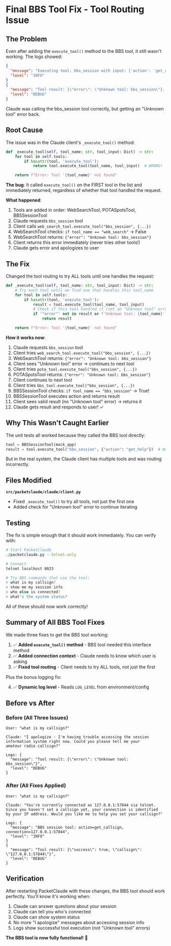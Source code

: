 # Final BBS Tool Fix - Tool Routing Issue

## The Problem

Even after adding the `execute_tool()` method to the BBS tool, it still wasn't working. The logs showed:

```json
{
  "message": "Executing tool: bbs_session with input: {'action': 'get_callsign', 'connection_id': '127.0.0.1:57844'}",
  "level": "INFO"
}
{
  "message": "Tool result: {\"error\": \"Unknown tool: bbs_session\"}...",
  "level": "DEBUG"
}
```

Claude was calling the bbs_session tool correctly, but getting an "Unknown tool" error back.

## Root Cause

The issue was in the Claude client's `_execute_tool()` method:

```python
def _execute_tool(self, tool_name: str, tool_input: Dict) -> str:
    for tool in self.tools:
        if hasattr(tool, 'execute_tool'):
            return tool.execute_tool(tool_name, tool_input)  # WRONG!

    return f"Error: Tool '{tool_name}' not found"
```

**The bug**: It called `execute_tool()` on the FIRST tool in the list and immediately returned, regardless of whether that tool handled the request.

**What happened**:
1. Tools are added in order: WebSearchTool, POTASpotsTool, BBSSessionTool
2. Claude requests `bbs_session` tool
3. Client calls `web_search_tool.execute_tool("bbs_session", {...})`
4. WebSearchTool checks: `if tool_name == "web_search"` → False
5. WebSearchTool returns: `{"error": "Unknown tool: bbs_session"}`
6. Client returns this error immediately (never tries other tools!)
7. Claude gets error and apologizes to user

## The Fix

Changed the tool routing to try ALL tools until one handles the request:

```python
def _execute_tool(self, tool_name: str, tool_input: Dict) -> str:
    # Try each tool until we find one that handles this tool_name
    for tool in self.tools:
        if hasattr(tool, 'execute_tool'):
            result = tool.execute_tool(tool_name, tool_input)
            # Check if this tool handled it (not an "Unknown tool" error)
            if '"error"' not in result or f'Unknown tool: {tool_name}' not in result:
                return result

    return f"Error: Tool '{tool_name}' not found"
```

**How it works now**:
1. Claude requests `bbs_session` tool
2. Client tries `web_search_tool.execute_tool("bbs_session", {...})`
3. WebSearchTool returns: `{"error": "Unknown tool: bbs_session"}`
4. Client sees "Unknown tool" error → continues to next tool
5. Client tries `pota_tool.execute_tool("bbs_session", {...})`
6. POTASpotsTool returns: `{"error": "Unknown tool: bbs_session"}`
7. Client continues to next tool
8. Client tries `bbs_tool.execute_tool("bbs_session", {...})`
9. BBSSessionTool checks: `if tool_name == "bbs_session"` → True!
10. BBSSessionTool executes action and returns result
11. Client sees valid result (no "Unknown tool" error) → returns it
12. Claude gets result and responds to user! ✓

## Why This Wasn't Caught Earlier

The unit tests all worked because they called the BBS tool directly:

```python
tool = BBSSessionTool(mock_app)
result = tool.execute_tool("bbs_session", {"action": "get_help"})  # Works!
```

But in the real system, the Claude client has multiple tools and was routing incorrectly.

## Files Modified

**`src/packetclaude/claude/client.py`**
- Fixed `_execute_tool()` to try all tools, not just the first one
- Added check for "Unknown tool" error to continue iterating

## Testing

The fix is simple enough that it should work immediately. You can verify with:

```bash
# Start PacketClaude
./packetclaude.py --telnet-only

# Connect
telnet localhost 8023

# Try BBS commands that use the tool:
> what is my callsign?
> show me my session info
> who else is connected?
> what's the system status?
```

All of these should now work correctly!

## Summary of All BBS Tool Fixes

We made three fixes to get the BBS tool working:

1. ✅ **Added `execute_tool()` method** - BBS tool needed this interface method
2. ✅ **Added connection context** - Claude needs to know which user is asking
3. ✅ **Fixed tool routing** - Client needs to try ALL tools, not just the first

Plus the bonus logging fix:

4. ✅ **Dynamic log level** - Reads `LOG_LEVEL` from environment/config

## Before vs After

### Before (All Three Issues)

```
User: "what is my callsign?"

Claude: "I apologize - I'm having trouble accessing the session
information system right now. Could you please tell me your
amateur radio callsign?"

Logs: {
  "message": "Tool result: {\"error\": \"Unknown tool: bbs_session\"}",
  "level": "DEBUG"
}
```

### After (All Fixes Applied)

```
User: "what is my callsign?"

Claude: "You're currently connected as 127.0.0.1:57844 via telnet.
Since you haven't set a callsign yet, your connection is identified
by your IP address. Would you like me to help you set your callsign?"

Logs: {
  "message": "BBS session tool: action=get_callsign, connection=127.0.0.1:57844",
  "level": "INFO"
}
{
  "message": "Tool result: {\"success\": true, \"callsign\": \"127.0.0.1:57844\"}",
  "level": "DEBUG"
}
```

## Verification

After restarting PacketClaude with these changes, the BBS tool should work perfectly. You'll know it's working when:

1. Claude can answer questions about your session
2. Claude can tell you who's connected
3. Claude can show system status
4. No more "I apologize" messages about accessing session info
5. Logs show successful tool execution (not "Unknown tool" errors)

**The BBS tool is now fully functional!** 🎉
